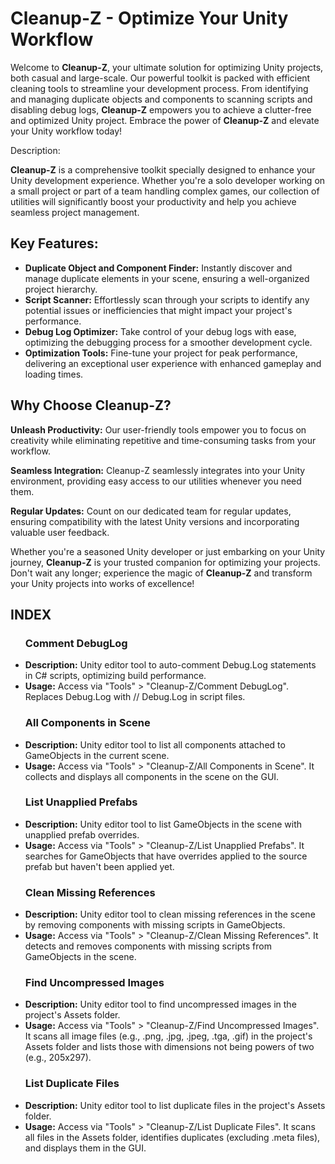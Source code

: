 <h1><strong>Cleanup-Z - Optimize Your Unity Workflow</strong></h1>

<p>Welcome to <strong>Cleanup-Z</strong>, your ultimate solution for optimizing Unity projects, both casual and large-scale. Our powerful toolkit is packed with efficient cleaning tools to streamline your development process. From identifying and managing duplicate objects and components to scanning scripts and disabling debug logs, <strong>Cleanup-Z</strong> empowers you to achieve a clutter-free and optimized Unity project. Embrace the power of <strong>Cleanup-Z</strong> and elevate your Unity workflow today!</p>

Description: <p><strong>Cleanup-Z</strong> is a comprehensive toolkit specially designed to enhance your Unity development experience. Whether you're a solo developer working on a small project or part of a team handling complex games, our collection of utilities will significantly boost your productivity and help you achieve seamless project management.</p>

<h2>Key Features:</h2>

<ul>
  <li><strong>Duplicate Object and Component Finder:</strong> Instantly discover and manage duplicate elements in your scene, ensuring a well-organized project hierarchy.</li>
  <li><strong>Script Scanner:</strong> Effortlessly scan through your scripts to identify any potential issues or inefficiencies that might impact your project's performance.</li>
  <li><strong>Debug Log Optimizer:</strong> Take control of your debug logs with ease, optimizing the debugging process for a smoother development cycle.</li>
  <li><strong>Optimization Tools:</strong> Fine-tune your project for peak performance, delivering an exceptional user experience with enhanced gameplay and loading times.</li>
</ul>

<h2>Why Choose Cleanup-Z?</h2>

<p><strong>Unleash Productivity:</strong> Our user-friendly tools empower you to focus on creativity while eliminating repetitive and time-consuming tasks from your workflow.</p>
<p><strong>Seamless Integration:</strong> Cleanup-Z seamlessly integrates into your Unity environment, providing easy access to our utilities whenever you need them.</p>
<p><strong>Regular Updates:</strong> Count on our dedicated team for regular updates, ensuring compatibility with the latest Unity versions and incorporating valuable user feedback.</p>
<p>Whether you're a seasoned Unity developer or just embarking on your Unity journey, <strong>Cleanup-Z</strong> is your trusted companion for optimizing your projects. Don't wait any longer; experience the magic of <strong>Cleanup-Z</strong> and transform your Unity projects into works of excellence!</p>

<h2>INDEX</h2>

<ul>
<h3>Comment DebugLog</h3>
    <li><strong>Description:</strong> Unity editor tool to auto-comment Debug.Log statements in C# scripts, optimizing build performance.
    <li><strong>Usage:</strong> Access via "Tools" > "Cleanup-Z/Comment DebugLog". Replaces Debug.Log with // Debug.Log in script files.
</ul>

<ul>
<h3>All Components in Scene</h3>
    <li><strong>Description:</strong> Unity editor tool to list all components attached to GameObjects in the current scene.</li>
    <li><strong>Usage:</strong> Access via "Tools" > "Cleanup-Z/All Components in Scene". It collects and displays all components in the scene on the GUI.</li>
</ul>

<ul>
<h3>List Unapplied Prefabs</h3>
    <li><strong>Description:</strong> Unity editor tool to list GameObjects in the scene with unapplied prefab overrides.</li>
    <li><strong>Usage:</strong> Access via "Tools" > "Cleanup-Z/List Unapplied Prefabs". It searches for GameObjects that have overrides applied to the source prefab but haven't been applied yet.</li>
</ul>

<ul>
<h3>Clean Missing References</h3>
    <li><strong>Description:</strong> Unity editor tool to clean missing references in the scene by removing components with missing scripts in GameObjects.</li>
    <li><strong>Usage:</strong> Access via "Tools" > "Cleanup-Z/Clean Missing References". It detects and removes components with missing scripts from GameObjects in the scene.</li>
</ul>

<ul>
<h3>Find Uncompressed Images</h3>
    <li><strong>Description:</strong> Unity editor tool to find uncompressed images in the project's Assets folder.</li>
    <li><strong>Usage:</strong> Access via "Tools" > "Cleanup-Z/Find Uncompressed Images". It scans all image files (e.g., .png, .jpg, .jpeg, .tga, .gif) in the project's Assets folder and lists those with dimensions not being powers of two (e.g., 205x297).</li>
</ul>

<ul>
<h3>List Duplicate Files</h3>
    <li><strong>Description:</strong> Unity editor tool to list duplicate files in the project's Assets folder.</li>
    <li><strong>Usage:</strong> Access via "Tools" > "Cleanup-Z/List Duplicate Files". It scans all files in the Assets folder, identifies duplicates (excluding .meta files), and displays them in the GUI.</li>
</ul>
